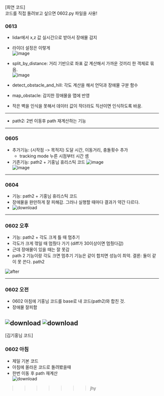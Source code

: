 [희연 코드]   
코드를 직접 돌려보고 싶으면 0602.py 파일을 사용!
### 0613
- lidar에서 x,z 값 실시간으로 받아서 장애물 감지
- 라이더 설정은 이렇게  
![image](https://github.com/user-attachments/assets/55c9dc3c-15cd-4f49-8870-a6515fdeb3eb)

- split_by_distance: 거리 기반으로 좌표 값 계산해서 가까운 것끼리 한 객체로 묶음.  
![image](https://github.com/user-attachments/assets/8204b0e1-fd75-49b6-8519-693b2bc32283)  
- detect_obstacle_and_hill: 각도 계산을 해서 언덕과 장애물 구분 함수  
- map_obstacle: 감지한 장애물을 맵에 반영  

- 작은 벽을 인식을 못해서 데이터 값이 작더라도 직선이면 인식하도록 바꿈.  

--- 
- path2: 2번 이동후 path 재계산하는 기능
---
### 0605
- 추가기능: (시작점 -> 목적지) 도달 시간, 이동거리, 충돌횟수 추가
  - tracking mode 누른 시점부터 시간 셈   
- 기존기능: path2 + 기홍님 휴리스틱 코드
![image](https://github.com/user-attachments/assets/4c03bdf1-6218-462d-81d1-f1dfc649bab6)  
![image](https://github.com/user-attachments/assets/a1f592ad-21b7-4fcb-b93a-0af7b07a79d0)

---
### 0604
- 기능: path2 + 기홍님 휴리스틱 코드  
- 장애물을 완만하게 잘 피해감. 그러나 실행할 때마다 결과가 약간 다르다.  
- ![download](https://github.com/user-attachments/assets/d16b9d8a-7957-435d-9a4d-9717efb6739c) 

---
### 0602 오후
- 기능: path2 + 각도 크게 틀 때 멈추기
- 각도가 크게 꺾일 때 멈췄다 가기 (diff가 30이상이면 멈췄다감)
- 근데 장애물이 있을 때는 잘 못감
- path 2 기능이랑 각도 크면 멈추기 기능은 같이 합치면 성능이 최악.
결론: 둘이 같이 못 쓴다. path2

![after](https://github.com/user-attachments/assets/dc47757b-bc28-49c1-87c5-471653aa096a)

---
### 0602 오전
- 0602 아침에 기홍님 코드를 base로 내 코드(path2)와 합친 것.
- 장애물 잘피함

![download](https://github.com/user-attachments/assets/fb23b9f5-0f6c-4c81-96b9-08974f115c67)
![download](https://github.com/user-attachments/assets/01018496-14ee-4dcd-b5db-2cfa3ae8ca26)
---
[김기홍님 코드]    
### 0602 아침
- 제일 기본 코드
- 아침에 올라온 코드로 돌려봤을때  
- 한번 이동 후 path 재계산  
![download](https://github.com/user-attachments/assets/73195860-40e0-4275-8ca1-af134ebd6b88)
>>>>>>> jhy
